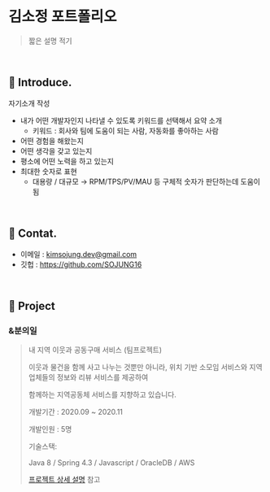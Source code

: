 # 김소정 포트폴리오
> 짧은 설명 적기

</br>
  
## :pushpin: Introduce.
자기소개 작성
- 내가 어떤 개발자인지 나타낼 수 있도록 키워드를 선택해서 요약 소개
  - 키워드 : 회사와 팀에 도움이 되는 사람, 자동화를 좋아하는 사람
- 어떤 경험을 해왔는지
- 어떤 생각을 갖고 있는지
- 평소에 어떤 노력을 하고 있는지
- 최대한 숫자로 표현
  - 대용량 / 대규모 → RPM/TPS/PV/MAU 등 구체적 숫자가 판단하는데 도움이 됨

</br>

## :pushpin: Contat.

- 이메일 : kimsojung.dev@gmail.com
- 깃헙 :  https://github.com/SOJUNG16

</br>


## :pushpin: Project

### &분의일 

> 내 지역 이웃과 공동구매 서비스 (팀프로젝트)
>  
> 이웃과 물건을 함께 사고 나누는 것뿐만 아니라, 위치 기반 소모임 서비스와 지역 업체들의 정보와 리뷰 서비스를 제공하여
>  
> 함께하는 지역공동체 서비스를 지향하고 있습니다.
> 
> 개발기간  : 2020.09 ~ 2020.11
> 
> 개발인원  : 5명
>
> 기술스택:
>
> Java 8 / Spring 4.3 / Javascript / OracleDB / AWS 
>
> [ 프로젝트 상세 설명](https://github.com/SOJUNG16/andOne) 참고

